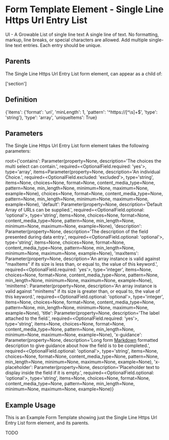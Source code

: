 # Form Template Element - Single Line Https Url Entry List

UI - A Growable List of single line text
A single line of text.
No formatting, markup, line breaks, or special characters are allowed.
Add multiple single-line text entries.
Each entry should be unique.

## Parents

The Single Line Https Url Entry List form element, can appear as a child of:

['section']

## Definition

{'items': {'format': 'uri', 'minLength': 1, 'pattern': '^https://[^\\s]+$', 'type': 'string'}, 'type': 'array', 'uniqueItems': True}

## Parameters

The Single Line Https Url Entry List form element takes the following parameters:

root={'contains': Parameter(property=None, description='The choices the multi select can contain.', required=<OptionalField.required: 'yes'>, type='array', items=Parameter(property=None, description='An individual Choice.', required=<OptionalField.excluded: 'excluded'>, type='string', items=None, choices=None, format=None, content_media_type=None, pattern=None, min_length=None, minimum=None, maximum=None, example=None), choices=None, format=None, content_media_type=None, pattern=None, min_length=None, minimum=None, maximum=None, example=None), 'default': Parameter(property=None, description='Default Array of URLs can be supplied.', required=<OptionalField.optional: 'optional'>, type='string', items=None, choices=None, format=None, content_media_type=None, pattern=None, min_length=None, minimum=None, maximum=None, example=None), 'description': Parameter(property=None, description='The description of the field presented during data entry.', required=<OptionalField.optional: 'optional'>, type='string', items=None, choices=None, format=None, content_media_type=None, pattern=None, min_length=None, minimum=None, maximum=None, example=None), 'maxItems': Parameter(property=None, description='An array instance is valid against "maxItems" if its size is less than, or equal to, the value of this keyword.', required=<OptionalField.required: 'yes'>, type='integer', items=None, choices=None, format=None, content_media_type=None, pattern=None, min_length=None, minimum=None, maximum=None, example=None), 'minItems': Parameter(property=None, description='An array instance is valid against "minItems" if its size is greater than, or equal to, the value of this keyword.', required=<OptionalField.optional: 'optional'>, type='integer', items=None, choices=None, format=None, content_media_type=None, pattern=None, min_length=None, minimum=None, maximum=None, example=None), 'title': Parameter(property=None, description='The label attached to the field.', required=<OptionalField.required: 'yes'>, type='string', items=None, choices=None, format=None, content_media_type=None, pattern=None, min_length=None, minimum=None, maximum=None, example=None), 'x-guidance': Parameter(property=None, description='Long form [Markdown][CommonMark] formatted description to give guidance about how the field is to be completed.', required=<OptionalField.optional: 'optional'>, type='string', items=None, choices=None, format=None, content_media_type=None, pattern=None, min_length=None, minimum=None, maximum=None, example=None), 'x-placeholder': Parameter(property=None, description='Placeholder text to display inside the field if it is empty.', required=<OptionalField.optional: 'optional'>, type='string', items=None, choices=None, format=None, content_media_type=None, pattern=None, min_length=None, minimum=None, maximum=None, example=None)}

## Example Usage

This is an Example Form Template showing just the Single Line Https Url Entry List form element, and its parents.

TODO

[CommonMark]: https://spec.commonmark.org/0.31.2/
